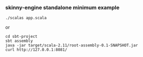 ### skinny-engine standalone minimum example

```
./scalas app.scala
```

or

```
cd sbt-project
sbt assembly
java -jar target/scala-2.11/root-assembly-0.1-SNAPSHOT.jar
curl http://127.0.0.1:8081/
```
